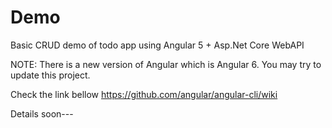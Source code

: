 # Demo
Basic CRUD demo of todo app using Angular 5 + Asp.Net Core WebAPI

NOTE: There is a new version of Angular which is Angular 6. You may try to update this project.

Check the link bellow
https://github.com/angular/angular-cli/wiki

Details soon---
